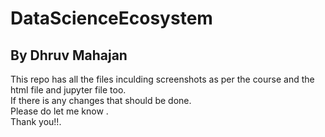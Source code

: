 # DataScienceEcosystem 
## By Dhruv Mahajan
This repo has all the files inculding screenshots as per the course and the html file and jupyter file too. </br>
If there is any changes that should be done. </br>
Please do let me know . </br>
Thank you!!.</br>
